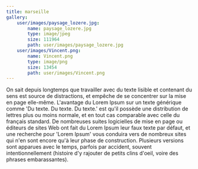 ```yaml
---
title: marseille
gallery:
    user/images/paysage_lozere.jpg:
        name: paysage_lozere.jpg
        type: image/jpeg
        size: 111964
        path: user/images/paysage_lozere.jpg
    user/images/Vincent.png:
        name: Vincent.png
        type: image/png
        size: 13454
        path: user/images/Vincent.png
---
```


On sait depuis longtemps que travailler avec du texte lisible et contenant du sens est source de distractions, et empêche de se concentrer sur la mise en page elle-même. L'avantage du Lorem Ipsum sur un texte générique comme 'Du texte. Du texte. Du texte.' est qu'il possède une distribution de lettres plus ou moins normale, et en tout cas comparable avec celle du français standard. De nombreuses suites logicielles de mise en page ou éditeurs de sites Web ont fait du Lorem Ipsum leur faux texte par défaut, et une recherche pour 'Lorem Ipsum' vous conduira vers de nombreux sites qui n'en sont encore qu'à leur phase de construction. Plusieurs versions sont apparues avec le temps, parfois par accident, souvent intentionnellement (histoire d'y rajouter de petits clins d'oeil, voire des phrases embarassantes).
